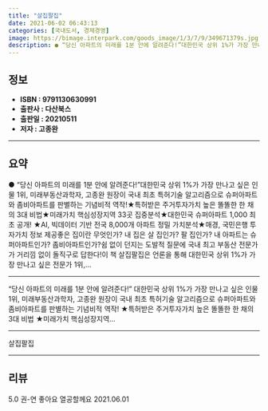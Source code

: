 ```yaml
---
title: "살집팔집"
date: 2021-06-02 06:43:13
categories: [국내도서, 경제경영]
image: https://bimage.interpark.com/goods_image/1/3/7/9/349671379s.jpg
description: ● “당신 아파트의 미래를 1분 안에 알려준다!”대한민국 상위 1%가 가장 만나고 싶은 인물 1위, 미래부동산과학자, 고종완 원장이 국내 최초 특허기술 알고리즘으로 슈퍼아파트와 좀비아파트를 판별하는 기념비적 역작!★특허받은 주거투자가치 높은 똘똘한 한 채의 3대 비법★미래가치 핵심성장
---
```


## **정보**

- **ISBN : 9791130630991**
- **출판사 : 다산북스**
- **출판일 : 20210511**
- **저자 : 고종완**

------



## **요약**

●  “당신 아파트의 미래를 1분 안에 알려준다!”대한민국 상위 1%가 가장 만나고 싶은 인물 1위, 미래부동산과학자, 고종완 원장이 국내 최초 특허기술 알고리즘으로 슈퍼아파트와 좀비아파트를 판별하는 기념비적 역작!★특허받은 주거투자가치 높은 똘똘한 한 채의 3대 비법★미래가치 핵심성장지역 33곳 집중분석★대한민국 슈퍼아파트 1,000 최초 공개! ★AI, 빅데이터 기반 전국 8,000개 아파트 정밀 가치분석★매경, 국민은행 투자가치 정보 제공좋은 집이란 무엇인가? 내 집은 살 집인가? 팔 집인가? 내 아파트는 슈퍼아파트인가? 좀비아파트인가?쉼 없이 던지는 도발적 질문에 국내 최고 부동산 전문가가 거리낌 없이 돌직구로 답한다!이 책 살집팔집은 언론을 통해 대한민국 상위 1%가 가장 만나고 싶은 전문가 1위,...

------

“당신 아파트의 미래를 1분 안에 알려준다!”
대한민국 상위 1%가 가장 만나고 싶은 인물 1위, 
미래부동산과학자, 고종완 원장이 국내 최초 특허기술 알고리즘으로 
슈퍼아파트와 좀비아파트를 판별하는 기념비적 역작!
★특허받은 주거투자가치 높은 똘똘한 한 채의 3대 비법
★미래가치 핵심성장지역... 

------


살집팔집 

------


## **리뷰** 

5.0 권-연 좋아요 열공할께요 2021.06.01 <br/>